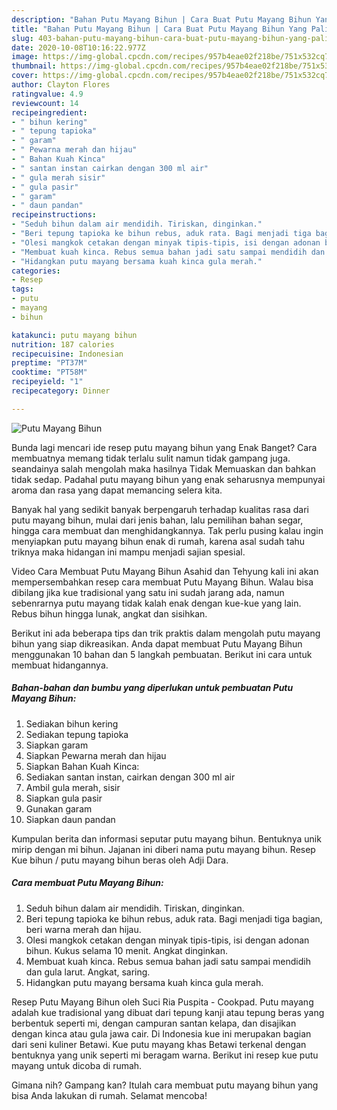 ```yaml
---
description: "Bahan Putu Mayang Bihun | Cara Buat Putu Mayang Bihun Yang Paling Enak"
title: "Bahan Putu Mayang Bihun | Cara Buat Putu Mayang Bihun Yang Paling Enak"
slug: 403-bahan-putu-mayang-bihun-cara-buat-putu-mayang-bihun-yang-paling-enak
date: 2020-10-08T10:16:22.977Z
image: https://img-global.cpcdn.com/recipes/957b4eae02f218be/751x532cq70/putu-mayang-bihun-foto-resep-utama.jpg
thumbnail: https://img-global.cpcdn.com/recipes/957b4eae02f218be/751x532cq70/putu-mayang-bihun-foto-resep-utama.jpg
cover: https://img-global.cpcdn.com/recipes/957b4eae02f218be/751x532cq70/putu-mayang-bihun-foto-resep-utama.jpg
author: Clayton Flores
ratingvalue: 4.9
reviewcount: 14
recipeingredient:
- " bihun kering"
- " tepung tapioka"
- " garam"
- " Pewarna merah dan hijau"
- " Bahan Kuah Kinca"
- " santan instan cairkan dengan 300 ml air"
- " gula merah sisir"
- " gula pasir"
- " garam"
- " daun pandan"
recipeinstructions:
- "Seduh bihun dalam air mendidih. Tiriskan, dinginkan."
- "Beri tepung tapioka ke bihun rebus, aduk rata. Bagi menjadi tiga bagian, beri warna merah dan hijau."
- "Olesi mangkok cetakan dengan minyak tipis-tipis, isi dengan adonan bihun. Kukus selama 10 menit. Angkat dinginkan."
- "Membuat kuah kinca. Rebus semua bahan jadi satu sampai mendidih dan gula larut. Angkat, saring."
- "Hidangkan putu mayang bersama kuah kinca gula merah."
categories:
- Resep
tags:
- putu
- mayang
- bihun

katakunci: putu mayang bihun 
nutrition: 187 calories
recipecuisine: Indonesian
preptime: "PT37M"
cooktime: "PT58M"
recipeyield: "1"
recipecategory: Dinner

---
```



![Putu Mayang Bihun](https://img-global.cpcdn.com/recipes/957b4eae02f218be/751x532cq70/putu-mayang-bihun-foto-resep-utama.jpg)

Bunda lagi mencari ide resep putu mayang bihun yang Enak Banget? Cara membuatnya memang tidak terlalu sulit namun tidak gampang juga. seandainya salah mengolah maka hasilnya Tidak Memuaskan dan bahkan tidak sedap. Padahal putu mayang bihun yang enak seharusnya mempunyai aroma dan rasa yang dapat memancing selera kita.

Banyak hal yang sedikit banyak berpengaruh terhadap kualitas rasa dari putu mayang bihun, mulai dari jenis bahan, lalu pemilihan bahan segar, hingga cara membuat dan menghidangkannya. Tak perlu pusing kalau ingin menyiapkan putu mayang bihun enak di rumah, karena asal sudah tahu triknya maka hidangan ini mampu menjadi sajian spesial.

Video Cara Membuat Putu Mayang Bihun Asahid dan Tehyung kali ini akan mempersembahkan resep cara membuat Putu Mayang Bihun. Walau bisa dibilang jika kue tradisional yang satu ini sudah jarang ada, namun sebenrarnya putu mayang tidak kalah enak dengan kue-kue yang lain. Rebus bihun hingga lunak, angkat dan sisihkan.


Berikut ini ada beberapa tips dan trik praktis dalam mengolah putu mayang bihun yang siap dikreasikan. Anda dapat membuat Putu Mayang Bihun menggunakan 10 bahan dan 5 langkah pembuatan. Berikut ini cara untuk membuat hidangannya.

<!--inarticleads1-->

##### Bahan-bahan dan bumbu yang diperlukan untuk pembuatan Putu Mayang Bihun:

1. Sediakan  bihun kering
1. Sediakan  tepung tapioka
1. Siapkan  garam
1. Siapkan  Pewarna merah dan hijau
1. Siapkan  Bahan Kuah Kinca:
1. Sediakan  santan instan, cairkan dengan 300 ml air
1. Ambil  gula merah, sisir
1. Siapkan  gula pasir
1. Gunakan  garam
1. Siapkan  daun pandan


Kumpulan berita dan informasi seputar putu mayang bihun. Bentuknya unik mirip dengan mi bihun. Jajanan ini diberi nama putu mayang bihun. Resep Kue bihun / putu mayang bihun beras oleh Adji Dara. 

<!--inarticleads2-->

##### Cara membuat Putu Mayang Bihun:

1. Seduh bihun dalam air mendidih. Tiriskan, dinginkan.
1. Beri tepung tapioka ke bihun rebus, aduk rata. Bagi menjadi tiga bagian, beri warna merah dan hijau.
1. Olesi mangkok cetakan dengan minyak tipis-tipis, isi dengan adonan bihun. Kukus selama 10 menit. Angkat dinginkan.
1. Membuat kuah kinca. Rebus semua bahan jadi satu sampai mendidih dan gula larut. Angkat, saring.
1. Hidangkan putu mayang bersama kuah kinca gula merah.


Resep Putu Mayang Bihun oleh Suci Ria Puspita - Cookpad. Putu mayang adalah kue tradisional yang dibuat dari tepung kanji atau tepung beras yang berbentuk seperti mi, dengan campuran santan kelapa, dan disajikan dengan kinca atau gula jawa cair. Di Indonesia kue ini merupakan bagian dari seni kuliner Betawi. Kue putu mayang khas Betawi terkenal dengan bentuknya yang unik seperti mi beragam warna. Berikut ini resep kue putu mayang untuk dicoba di rumah. 

Gimana nih? Gampang kan? Itulah cara membuat putu mayang bihun yang bisa Anda lakukan di rumah. Selamat mencoba!
